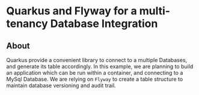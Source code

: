 # Quarkus and Flyway for a multi-tenancy Database Integration

## About
Quarkus provide a convenient library to connect to a multiple Databases, and generate its table accordingly. In this example, we are planning to build an application which can be run within a container, and connecting to a MySql Database. We are relying on `Flyway` to create a table structure to maintain database versioning and audit trail.